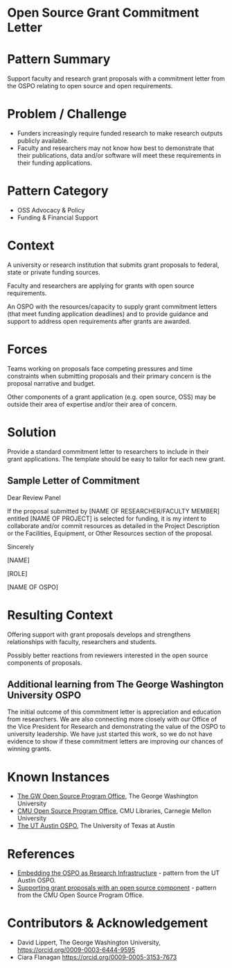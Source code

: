 # Open Source Grant Commitment Letter

# Pattern Summary

Support faculty and research grant proposals with a commitment letter from the OSPO relating to open source and open requirements.

# Problem / Challenge

* Funders increasingly require funded research to make research outputs publicly available.  
* Faculty and researchers may not know how best to demonstrate that their publications, data and/or software will meet these requirements in their funding applications.

# Pattern Category

* OSS Advocacy & Policy  
* Funding & Financial Support

# Context

A university or research institution that submits grant proposals to federal, state or private funding sources.

Faculty and researchers are applying for grants with open source requirements.  

An OSPO with the resources/capacity to supply grant commitment letters (that meet funding application deadlines) and to provide guidance and support to address open requirements after grants are awarded.

# Forces

Teams working on proposals face competing pressures and time constraints when submitting proposals and their primary concern is the proposal narrative and budget. 

Other components of a grant application (e.g. open source, OSS) may be outside their area of expertise and/or their area of concern.

# Solution

Provide a standard commitment letter to researchers to include in their grant applications. The template should be easy to tailor for each new grant.

## Sample Letter of Commitment

Dear Review Panel

If the proposal submitted by [NAME OF RESEARCHER/FACULTY MEMBER] entitled [NAME OF PROJECT] is selected for funding, it is my intent to collaborate and/or commit resources as detailed in the Project Description or the Facilities, Equipment, or Other Resources section of the proposal. 

Sincerely

[NAME]

[ROLE]

[NAME OF OSPO]

# Resulting Context

Offering support with grant proposals develops and strengthens relationships with faculty, researchers and students.

Possibly better reactions from reviewers interested in the open source components of proposals.

## Additional learning from The George Washington University OSPO

The initial outcome of this commitment letter is appreciation and education from researchers.  We are also connecting more closely with our Office of the Vice President for Research and demonstrating the value of the OSPO to university leadership.  We have just started this work, so we do not have evidence to show if these commitment letters are improving our chances of winning grants.

# Known Instances

* [The GW Open Source Program Office](https://ospo.gwu.edu/), The George Washington University
* [CMU Open Source Program Office](https://www.library.cmu.edu/services/ospo), CMU Libraries, Carnegie Mellon University
* [The UT Austin OSPO](https://opensource.utexas.edu/), The University of Texas at Austin

# References
* [Embedding the OSPO as Research Infrastructure](https://github.com/CURIOSSorg/curioss-patterns/blob/main/embedding-the-ospo-as-research-infrastructure.md) - pattern from the UT Austin OSPO.
* [Supporting grant proposals with an open source component](https://github.com/CURIOSSorg/curioss-patterns/blob/main/supporting-grant-proposals-with-an-open-source-component.md) - pattern from the CMU Open Source Program Office.

# Contributors & Acknowledgement

* David Lippert, The George Washington University, https://orcid.org/0009-0003-6444-9595
* Ciara Flanagan https://orcid.org/0009-0005-3153-7673
